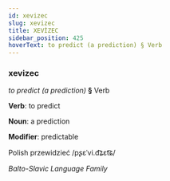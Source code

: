 ```yaml
---
id: xevizec
slug: xevizec
title: XEVİZEC
sidebar_position: 425
hoverText: to predict (a prediction) § Verb
---
```


### xevizec

*to predict (a prediction)* **§** Verb

**Verb**: to predict

**Noun**: a prediction

**Modifier**: predictable

Polish przewidzieć /pʂɛˈvi.d͡ʑɛt͡ɕ/

*Balto-Slavic Language Family*